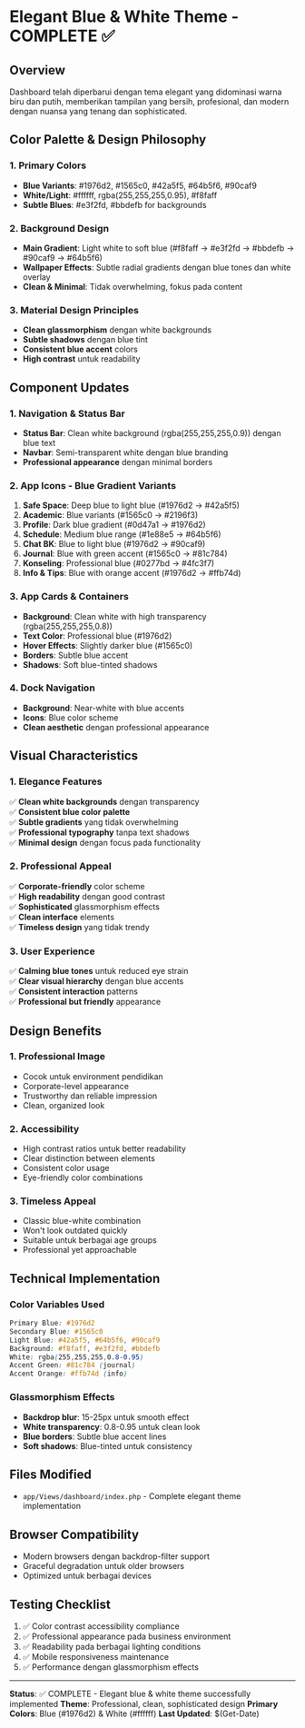 # Elegant Blue & White Theme - COMPLETE ✅

## Overview
Dashboard telah diperbarui dengan tema elegant yang didominasi warna biru dan putih, memberikan tampilan yang bersih, profesional, dan modern dengan nuansa yang tenang dan sophisticated.

## Color Palette & Design Philosophy

### 1. Primary Colors
- **Blue Variants**: #1976d2, #1565c0, #42a5f5, #64b5f6, #90caf9
- **White/Light**: #ffffff, rgba(255,255,255,0.95), #f8faff
- **Subtle Blues**: #e3f2fd, #bbdefb for backgrounds

### 2. Background Design
- **Main Gradient**: Light white to soft blue (#f8faff → #e3f2fd → #bbdefb → #90caf9 → #64b5f6)
- **Wallpaper Effects**: Subtle radial gradients dengan blue tones dan white overlay
- **Clean & Minimal**: Tidak overwhelming, fokus pada content

### 3. Material Design Principles
- **Clean glassmorphism** dengan white backgrounds
- **Subtle shadows** dengan blue tint
- **Consistent blue accent** colors
- **High contrast** untuk readability

## Component Updates

### 1. Navigation & Status Bar
- **Status Bar**: Clean white background (rgba(255,255,255,0.9)) dengan blue text
- **Navbar**: Semi-transparent white dengan blue branding
- **Professional appearance** dengan minimal borders

### 2. App Icons - Blue Gradient Variants
1. **Safe Space**: Deep blue to light blue (#1976d2 → #42a5f5)
2. **Academic**: Blue variants (#1565c0 → #2196f3)
3. **Profile**: Dark blue gradient (#0d47a1 → #1976d2)
4. **Schedule**: Medium blue range (#1e88e5 → #64b5f6)
5. **Chat BK**: Blue to light blue (#1976d2 → #90caf9)
6. **Journal**: Blue with green accent (#1565c0 → #81c784)
7. **Konseling**: Professional blue (#0277bd → #4fc3f7)
8. **Info & Tips**: Blue with orange accent (#1976d2 → #ffb74d)

### 3. App Cards & Containers
- **Background**: Clean white with high transparency (rgba(255,255,255,0.8))
- **Text Color**: Professional blue (#1976d2)
- **Hover Effects**: Slightly darker blue (#1565c0)
- **Borders**: Subtle blue accent
- **Shadows**: Soft blue-tinted shadows

### 4. Dock Navigation
- **Background**: Near-white with blue accents
- **Icons**: Blue color scheme
- **Clean aesthetic** dengan professional appearance

## Visual Characteristics

### 1. Elegance Features
✅ **Clean white backgrounds** dengan transparency  
✅ **Consistent blue color palette**  
✅ **Subtle gradients** yang tidak overwhelming  
✅ **Professional typography** tanpa text shadows  
✅ **Minimal design** dengan focus pada functionality  

### 2. Professional Appeal
✅ **Corporate-friendly** color scheme  
✅ **High readability** dengan good contrast  
✅ **Sophisticated** glassmorphism effects  
✅ **Clean interface** elements  
✅ **Timeless design** yang tidak trendy  

### 3. User Experience
✅ **Calming blue tones** untuk reduced eye strain  
✅ **Clear visual hierarchy** dengan blue accents  
✅ **Consistent interaction** patterns  
✅ **Professional but friendly** appearance  

## Design Benefits

### 1. Professional Image
- Cocok untuk environment pendidikan
- Corporate-level appearance
- Trustworthy dan reliable impression
- Clean, organized look

### 2. Accessibility
- High contrast ratios untuk better readability
- Clear distinction between elements
- Consistent color usage
- Eye-friendly color combinations

### 3. Timeless Appeal
- Classic blue-white combination
- Won't look outdated quickly
- Suitable untuk berbagai age groups
- Professional yet approachable

## Technical Implementation

### Color Variables Used
```css
Primary Blue: #1976d2
Secondary Blue: #1565c0  
Light Blue: #42a5f5, #64b5f6, #90caf9
Background: #f8faff, #e3f2fd, #bbdefb
White: rgba(255,255,255,0.8-0.95)
Accent Green: #81c784 (journal)
Accent Orange: #ffb74d (info)
```

### Glassmorphism Effects
- **Backdrop blur**: 15-25px untuk smooth effect
- **White transparency**: 0.8-0.95 untuk clean look
- **Blue borders**: Subtle blue accent lines
- **Soft shadows**: Blue-tinted untuk consistency

## Files Modified
- `app/Views/dashboard/index.php` - Complete elegant theme implementation

## Browser Compatibility
- Modern browsers dengan backdrop-filter support
- Graceful degradation untuk older browsers
- Optimized untuk berbagai devices

## Testing Checklist
1. ✅ Color contrast accessibility compliance
2. ✅ Professional appearance pada business environment
3. ✅ Readability pada berbagai lighting conditions
4. ✅ Mobile responsiveness maintenance
5. ✅ Performance dengan glassmorphism effects

---
**Status**: ✅ COMPLETE - Elegant blue & white theme successfully implemented
**Theme**: Professional, clean, sophisticated design
**Primary Colors**: Blue (#1976d2) & White (#ffffff)
**Last Updated**: $(Get-Date)
